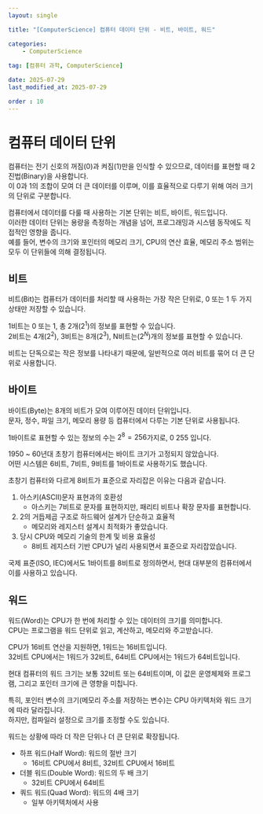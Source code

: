 ```yaml
---
layout: single

title: "[ComputerScience] 컴퓨터 데이터 단위 - 비트, 바이트, 워드"

categories:
    - ComputerScience
    
tag: [컴퓨터 과학, ComputerScience]

date: 2025-07-29
last_modified_at: 2025-07-29

order : 10
---
```


# 컴퓨터 데이터 단위

컴퓨터는 전기 신호의 꺼짐(0)과 켜짐(1)만을 인식할 수 있으므로, 데이터를 표현할 때 2진법(Binary)을 사용합니다.  
이 0과 1의 조합이 모여 더 큰 데이터를 이루며, 이를 효율적으로 다루기 위해 여러 크기의 단위로 구분합니다.

컴퓨터에서 데이터를 다룰 때 사용하는 기본 단위는 비트, 바이트, 워드입니다.  
이러한 데이터 단위는 용량을 측정하는 개념을 넘어, 프로그래밍과 시스템 동작에도 직접적인 영향을 줍니다.  
예를 들어, 변수의 크기와 포인터의 메모리 크기, CPU의 연산 효율, 메모리 주소 범위는 모두 이 단위들에 의해 결정됩니다.

## 비트

비트(Bit)는 컴퓨터가 데이터를 처리할 때 사용하는 가장 작은 단위로, 0 또는 1 두 가지 상태만 저장할 수 있습니다.

1비트는 0 또는 1, 총 2개($2^1$)의 정보를 표현할 수 있습니다.  
2비트는 4개($2^2$), 3비트는 8개($2^3$), N비트는($2^N$)개의 정보를 표현할 수 있습니다.

비트는 단독으로는 작은 정보를 나타내기 때문에, 일반적으로 여러 비트를 묶어 더 큰 단위로 사용합니다.

## 바이트

바이트(Byte)는 8개의 비트가 모여 이루어진 데이터 단위입니다.  
문자, 정수, 파일 크기, 메모리 용량 등 컴퓨터에서 다루는 기본 단위로 사용됩니다.

1바이트로 표현할 수 있는 정보의 수는 $2^8 = 256$가지로, $0 ~ 255$ 입니다.

1950 ~ 60년대 초창기 컴퓨터에서는 바이트 크기가 고정되지 않았습니다.  
어떤 시스템은 6비트, 7비트, 9비트를 1바이트로 사용하기도 했습니다.

초창기 컴퓨터와 다르게 8비트가 표준으로 자리잡은 이유는 다음과 같습니다.

1. 아스키(ASCII)문자 표현과의 호환성
    - 아스키는 7비트로 문자를 표현하지만, 패리티 비트나 확장 문자를 표현합니다.
2. 2의 거듭제곱 구조로 하드웨어 설계가 단순하고 효율적
    - 메모리와 레지스터 설계시 최적화가 좋았습니다.
3. 당시 CPU와 메모리 기술의 한계 및 비용 효율성
    - 8비트 레지스터 기반 CPU가 널리 사용되면서 표준으로 자리잡았습니다.

국제 표준(ISO, IEC)에서도 1바이트를 8비트로 정의하면서, 현대 대부분의 컴퓨터에서 이를 사용하고 있습니다.

## 워드

워드(Word)는 CPU가 한 번에 처리할 수 있는 데이터의 크기를 의미합니다.  
CPU는 프로그램을 워드 단위로 읽고, 계산하고, 메모리와 주고받습니다.

CPU가 16비트 연산을 지원하면, 1워드는 16비트입니다.  
32비트 CPU에서는 1워드가 32비트, 64비트 CPU에서는 1워드가 64비트입니다.

현대 컴퓨터의 워드 크기는 보통 32비트 또는 64비트이며, 이 값은 운영체제와 프로그램, 그리고 포인터 크기에 큰 영향을 미칩니다.

특히, 포인터 변수의 크기(메모리 주소를 저장하는 변수)는 CPU 아키텍처와 워드 크기에 따라 달라집니다.  
하지만, 컴파일러 설정으로 크기를 조정할 수도 있습니다.

워드는 상황에 따라 더 작은 단위나 더 큰 단위로 확장됩니다.

- 하프 워드(Half Word): 워드의 절반 크기
    + 16비트 CPU에서 8비트, 32비트 CPU에서 16비트
- 더블 워드(Double Word): 워드의 두 배 크기
    + 32비트 CPU에서 64비트
- 쿼드 워드(Quad Word): 워드의 4배 크기
    + 일부 아키텍처에서 사용